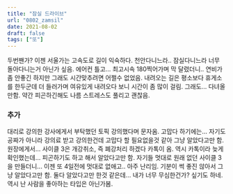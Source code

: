 ```yaml
---
title: "잠실 드라이브"
url: "0802_zamsil"
date: 2021-08-02
draft: false
tags: ["또"]
---
```

두번짼가? 이젠 서울가는 고속도로 길이 익숙하다. 천안다니느라.. 잠실다니느라 너무 돌아다니는거 아닌가 싶음. 에어컨 틀고... 최고시속 180찍어가며 막 달렸더니.. 연비가 좀 안좋긴 하지만 그래도 시간맞추려면 어쩔수 없었음. 내려오는 길은 평소보다 휴게소를 한두군데 더 들러가며 여유있게 내려오다 보니 시간이 좀 많이 걸림. 그래도... 다녀올만함. 약간 피곤하긴해도 나름 스트레스도 풀리고 괜찮음.

### 추가

대리로 강의한 강사에게서 부탁했던 토픽 강의했다며 문자옴. 고맙다 하기에는... 자기도 공짜가 아니라 강의료 받고 강의한건데 고맙다 할 필요없을것 같아 그냥 알았다고만 함. 원장에게서... 사이클 3은 개강취소, 즉 폐강처리 하겠다 카톡이 옴. 역시 카톡이라 늦게 확인했는데... 피곤하기도 하고 해서 알았다고만 함. 자기들 멋대로 원래 없던 사이클 3을 만들더니... 이젠 또 4일전에 멋대로 없애고.. 아주 난리임. 기분이 썩 좋진 않아서 그냥 알았다고만 함. 둘다 알았다고만 한것 같은데... 내가 너무 무심한건가? 싶기도 하네. 역시 난 사람을 좋아하는 타입은 아닌가봄.
